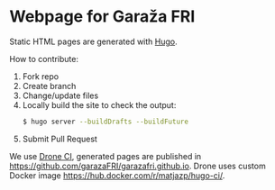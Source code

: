 # Webpage for Garaža FRI

Static HTML pages are generated with [Hugo](https://gohugo.io).

How to contribute:

1. Fork repo
2. Create branch 
3. Change/update files
4. Locally build the site to check the output:
    ```bash
    $ hugo server --buildDrafts --buildFuture
    ```
5. Submit Pull Request

We use [Drone CI](https://github.com/drone/drone), generated pages are published in https://github.com/garazaFRI/garazafri.github.io.
Drone uses custom Docker image https://hub.docker.com/r/matjazp/hugo-ci/.

